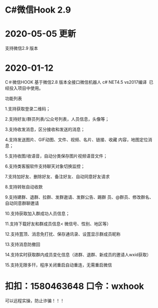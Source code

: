 # C#微信Hook 2.9

# 2020-05-05 更新
支持微信2.9 版本


# 2020-01-12
C＃微信HOOK 基于微信2.8 版本全接口微信机器人
c# NET4.5 vs2017编译 
已经投入项目中使用。

功能列表

1.支持获取登录二维码；

2.支持好友/群员列表/公众号列表，人员信息，头像等；

3.支持收发消息，区分接收和发送的消息；

4.支持发送图片、GIF动图、文件、视频、名片、链接、收藏 内容，地图定位消息；

5.支持收图/收语音，自动分类保存图片视频语音文件；

6.支持类客服软件支持聊天对象切换监控；

7.支持加好友、删除好友、备注好友、自动同意好友请求

8.支持转账自动收款

9.支持建群、退群、拉群、发群遨请、发群公告、踢群 员、@群员、修改群名、自动同意群聊邀请

10.支持获取加入群成功人员信息；

11.支持下载好友和群成员信息< 微信号、性别、地区等）

12.支持罝顶、消息免打扰、保存通讯录、设罝显示群成员昵称

13.支持消息防撤回

14.支持实时获取群内成员变化信息（进群、退群、新成员的邀请人wxid获取）

15.支持无限多幵，程序关闭重启自动重连，无需重启微信
# 扣扣：1580463648 口令：wxhook
可以远程实操，防止诈骗！！！
